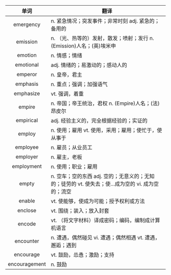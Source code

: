 |单词|翻译  |
|:--:|--| 
|	emergency  		|		n. 紧急情况；突发事件；非常时刻 adj. 紧急的；备用的	|		
|	emission  		|		n. （光、热等的）发射，散发；喷射；发行 n. (Emission)人名；(英)埃米申	|		
|	emotion  		|		n. 情感；情绪	|		
|	emotional  		|		adj. 情绪的；易激动的；感动人的	|		
|	emperor  		|		n. 皇帝，君主	|		
|	emphasis  		|		n. 重点；强调；加强语气	|		
|	emphasize  		|		vt. 强调，着重	|		
|	empire  		|		n. 帝国；帝王统治，君权 n. (Empire)人名；(法)昂皮尔	|		
|	empirical  		|		adj. 经验主义的，完全根据经验的；实证的	|		
|	employ  		|		n. 使用；雇用 vt. 使用，采用；雇用；使忙于，使从事于	|		
|	employee  		|		n. 雇员；从业员工	|		
|	employer  		|		n. 雇主，老板	|		
|	employment  		|		n. 使用；职业；雇用	|		
|	empty  		|		n. 空车；空的东西 adj. 空的；无意义的；无知的；徒劳的 vt. 使失去；使…成为空的 vi. 成为空的；流空	|		
|	enable  		|		vt. 使能够，使成为可能；授予权利或方法	|		
|	enclose  		|		vt. 围绕；装入；放入封套	|		
|	encode  		|		vt. （将文字材料）译成密码；编码，编制成计算机语言	|		
|	encounter  		|		n. 遭遇，偶然碰见 vi. 遭遇；偶然相遇 vt. 遭遇，邂逅；遇到	|		
|	encourage  		|		vt. 鼓励，怂恿；激励；支持	|		
|	encouragement  		|		n. 鼓励	|		
